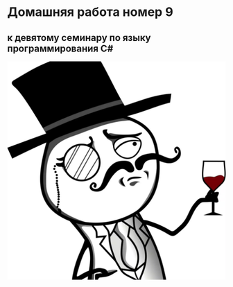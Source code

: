 # Домашняя работа номер 9
## к девятому семинару по языку программирования C# 

![Brains](Brains.jpg)